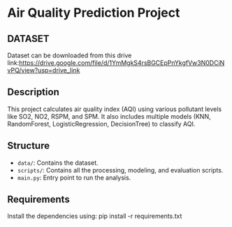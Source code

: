 # Air Quality Prediction Project
## DATASET
Dataset can be downloaded from this drive link:https://drive.google.com/file/d/1YmMgkS4rsBGCEpPnYkgfVw3N0DCiNvPQ/view?usp=drive_link
## Description
This project calculates air quality index (AQI) using various pollutant levels like SO2, NO2, RSPM, and SPM. It also includes multiple models (KNN, RandomForest, LogisticRegression, DecisionTree) to classify AQI.

## Structure
- `data/`: Contains the dataset.
- `scripts/`: Contains all the processing, modeling, and evaluation scripts.
- `main.py`: Entry point to run the analysis.

## Requirements
Install the dependencies using:
pip install -r requirements.txt
